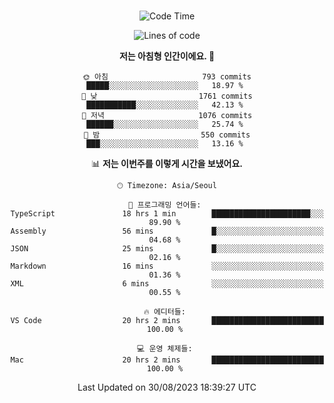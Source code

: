 <div align="center">

<br />

 <!--START_SECTION:waka-->
![Code Time](http://img.shields.io/badge/Code%20Time-1%2C197%20hrs%2028%20mins-blue)

![Lines of code](https://img.shields.io/badge/%EC%A0%80%EB%8A%94%20%EC%97%AC%ED%83%9C%EA%B9%8C%EC%A7%80%20-3.4%20million%20%EC%A4%84%EC%9D%98%20%EC%BD%94%EB%93%9C%EB%A5%BC%20%EC%9E%91%EC%84%B1%ED%96%88%EC%96%B4%EC%9A%94.-blue)

**저는 아침형 인간이에요. 🐤** 

```text
🌞 아침                     793 commits         █████░░░░░░░░░░░░░░░░░░░░   18.97 % 
🌆 낮　                     1761 commits        ███████████░░░░░░░░░░░░░░   42.13 % 
🌃 저녁                     1076 commits        ██████░░░░░░░░░░░░░░░░░░░   25.74 % 
🌙 밤　                     550 commits         ███░░░░░░░░░░░░░░░░░░░░░░   13.16 % 
```


📊 **저는 이번주를 이렇게 시간을 보냈어요.** 

```text
🕑︎ Timezone: Asia/Seoul

💬 프로그래밍 언어들: 
TypeScript               18 hrs 1 min        ██████████████████████░░░   89.90 % 
Assembly                 56 mins             █░░░░░░░░░░░░░░░░░░░░░░░░   04.68 % 
JSON                     25 mins             █░░░░░░░░░░░░░░░░░░░░░░░░   02.16 % 
Markdown                 16 mins             ░░░░░░░░░░░░░░░░░░░░░░░░░   01.36 % 
XML                      6 mins              ░░░░░░░░░░░░░░░░░░░░░░░░░   00.55 % 

🔥 에디터들: 
VS Code                  20 hrs 2 mins       █████████████████████████   100.00 % 

💻 운영 체제들: 
Mac                      20 hrs 2 mins       █████████████████████████   100.00 % 
```


 Last Updated on 30/08/2023 18:39:27 UTC
<!--END_SECTION:waka-->

</div>
